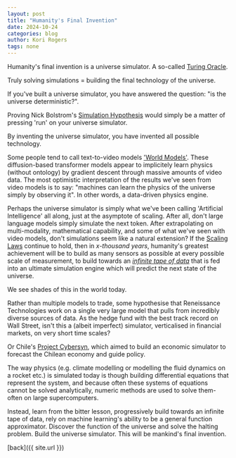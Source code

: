 ```yaml
---
layout: post
title: "Humanity's Final Invention"
date: 2024-10-24
categories: blog
author: Kori Rogers
tags: none
---
```

Humanity's final invention is a universe simulator. A so-called [Turing Oracle](https://en.wikipedia.org/wiki/Oracle_machine).

Truly solving simulations = building the final technology of the universe.

If you've built a universe simulator, you have answered the question: "is the universe deterministic?".

Proving Nick Bolstrom's [Simulation Hypothesis](https://en.wikipedia.org/wiki/Simulation_hypothesis) would simply be a matter of pressing 'run' on your universe simulator.

By inventing the universe simulator, you have invented all possible technology. 

Some people tend to call text-to-video models ['World Models'](https://openai.com/index/video-generation-models-as-world-simulators/). These diffusion-based transformer models appear to implicitely learn physics (without ontology) by gradient descent through massive amounts of video data. The most optimistic interpretation of the results we've seen from video models is to say: "machines can learn the physics of the universe simply by observing it". In other words, a data-driven physics engine.

Perhaps the universe simulator is simply what we've been calling 'Artificial Intelligence' all along, just at the asymptote of scaling. After all, don't large language models simply simulate the next token. After extrapolating on multi-modality, mathematical capability, and some of what we've seen with video models, don't simulations seem like a natural extension? If the [Scaling Laws](https://arxiv.org/abs/2001.08361) continue to hold, then in *x-thousand years*, humanity's greatest achievement will be to build as many sensors as possible at every possible scale of measurement, to build towards an [*infinite tape of data*](https://en.wikipedia.org/wiki/Turing_completeness) that is fed into an ultimate simulation engine which will predict the next state of the universe.

We see shades of this in the world today. 

Rather than multiple models to trade, some hypothesise that Reneissance Technologies work on a single very large model that pulls from incredibly diverse sources of data. As the hedge fund with the best track record on Wall Street, isn't this a (albeit imperfect) simulator, verticalised in financial markets, on very short time scales? 

Or Chile's [Project Cybersyn](https://en.wikipedia.org/wiki/Project_Cybersyn), which aimed to build an economic simulator to forecast the Chilean economy and guide policy. 

The way physics (e.g. climate modelling or modelling the fluid dynamics on a rocket etc.) is simulated today is though building differential equations that represent the system, and because often these systems of equations cannot be solved analytically, numeric methods are used to solve them- often on large supercomputers.

Instead, learn from the bitter lesson, progressively build towards an infinite tape of data, rely on machine learning's ability to be a general function approximator. Discover the function of the universe and solve the halting problem. Build the universe simulator. This will be mankind's final invention. 

[back]({{ site.url }})
